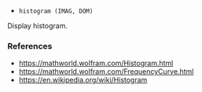- `histogram (IMAG, DOM)`

Display histogram.

### References

- https://mathworld.wolfram.com/Histogram.html
- https://mathworld.wolfram.com/FrequencyCurve.html
- https://en.wikipedia.org/wiki/Histogram
